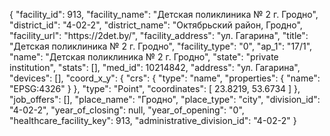 {
    "facility_id": 913,
    "facility_name": "Детская поликлиника № 2 г. Гродно",
    "district_id": "4-02-2",
    "district_name": "Октябрьский район, Гродно",
    "facility_url": "https:\/\/2det.by\/",
    "facility_address": "ул. Гагарина",
    "title": "Детская поликлиника № 2 г. Гродно",
    "facility_type": "0",
    "ap_1": "17\/1",
    "name": "Детская поликлиника № 2 г. Гродно",
    "state": "private institution",
    "stats": [],
    "med_id": 10214842,
    "address": "ул. Гагарина",
    "devices": [],
    "coord_x_y": {
        "crs": {
            "type": "name",
            "properties": {
                "name": "EPSG:4326"
            }
        },
        "type": "Point",
        "coordinates": [
            23.8219,
            53.6734
        ]
    },
    "job_offers": [],
    "place_name": "Гродно",
    "place_type": "city",
    "division_id": "4-02-2",
    "year_of_closing": null,
    "year_of_opening": "0",
    "healthcare_facility_key": 913,
    "administrative_division_id": "4-02-2"
}